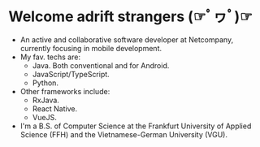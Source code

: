 Welcome adrift strangers (☞ﾟヮﾟ)☞
========
- An active and collaborative software developer at Netcompany, currently focusing in mobile development. 
- My fav. techs are:
  - Java. Both conventional and for Android.
  - JavaScript/TypeScript.
  - Python.
- Other frameworks include:
  - RxJava.
  - React Native.
  - VueJS.
- I'm a B.S. of Computer Science at the Frankfurt University of Applied Science (FFH) and the Vietnamese-German University (VGU).

